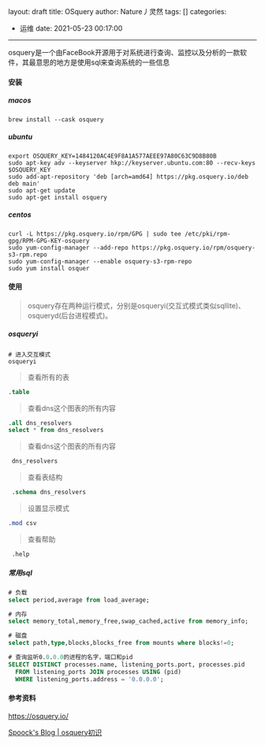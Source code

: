 layout: draft
title: OSquery
author: Nature丿灵然
tags: []
categories:
  - 运维
date: 2021-05-23 00:17:00
---
osquery是一个由FaceBook开源用于对系统进行查询、监控以及分析的一款软件，其最意思的地方是使用sql来查询系统的一些信息

<!--more-->

#### 安装

##### macos

```shell
brew install --cask osquery
```

##### ubuntu

```shell
export OSQUERY_KEY=1484120AC4E9F8A1A577AEEE97A80C63C9D8B80B
sudo apt-key adv --keyserver hkp://keyserver.ubuntu.com:80 --recv-keys $OSQUERY_KEY
sudo add-apt-repository 'deb [arch=amd64] https://pkg.osquery.io/deb deb main'
sudo apt-get update
sudo apt-get install osquery
```

##### centos

```shell
curl -L https://pkg.osquery.io/rpm/GPG | sudo tee /etc/pki/rpm-gpg/RPM-GPG-KEY-osquery
sudo yum-config-manager --add-repo https://pkg.osquery.io/rpm/osquery-s3-rpm.repo
sudo yum-config-manager --enable osquery-s3-rpm-repo
sudo yum install osquer
```

#### 使用

> osquery存在两种运行模式，分别是osqueryi(交互式模式类似sqllite)、osqueryd(后台进程模式)。

##### osqueryi

```shell
# 进入交互模式
osqueryi
```

> 查看所有的表

```sql
.table
```

> 查看dns这个图表的所有内容

```sql
.all dns_resolvers
select * from dns_resolvers
```

> 查看dns这个图表的所有内容

```sql
 dns_resolvers
```

> 查看表结构

```sql
 .schema dns_resolvers
```

> 设置显示模式

```sql
.mod csv
```

> 查看帮助

```sql
 .help
```

##### 常用sql

```sql
# 负载
select period,average from load_average;

# 内存
select memory_total,memory_free,swap_cached,active from memory_info;

# 磁盘
select path,type,blocks,blocks_free from mounts where blocks!=0;

# 查询监听0.0.0.0的进程的名字，端口和pid
SELECT DISTINCT processes.name, listening_ports.port, processes.pid
  FROM listening_ports JOIN processes USING (pid)
  WHERE listening_ports.address = '0.0.0.0';

```

#### 参考资料

<https://osquery.io/>

[Spoock's Blog | osquery初识](http://blog.spoock.com/2018/11/26/osquery-intro/)
